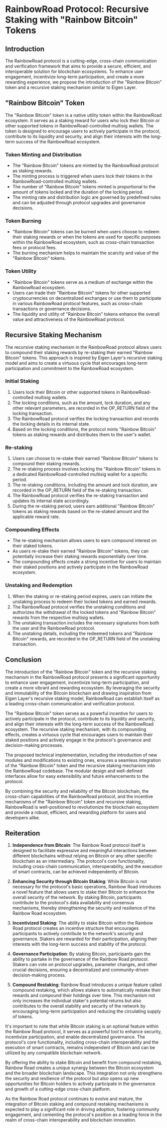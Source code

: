 # RainbowRoad Protocol: Recursive Staking with "Rainbow Bitcoin" Tokens

## Introduction
The RainbowRoad protocol is a cutting-edge, cross-chain communication and verification framework that aims to provide a secure, efficient, and interoperable solution for blockchain ecosystems. To enhance user engagement, incentivize long-term participation, and create a more rewarding experience, we propose the introduction of the "Rainbow Bitcoin" token and a recursive staking mechanism similar to Eigen Layer.

## "Rainbow Bitcoin" Token
The "Rainbow Bitcoin" token is a native utility token within the RainbowRoad ecosystem. It serves as a staking reward for users who lock their Bitcoin or other supported tokens in RainbowRoad-controlled multisig wallets. The token is designed to encourage users to actively participate in the protocol, contribute to its liquidity and security, and align their interests with the long-term success of the RainbowRoad ecosystem.

### Token Minting and Distribution
- The "Rainbow Bitcoin" tokens are minted by the RainbowRoad protocol as staking rewards.
- The minting process is triggered when users lock their tokens in the RainbowRoad-controlled multisig wallets.
- The number of "Rainbow Bitcoin" tokens minted is proportional to the amount of tokens locked and the duration of the locking period.
- The minting rate and distribution logic are governed by predefined rules and can be adjusted through protocol upgrades and governance decisions.

### Token Burning
- "Rainbow Bitcoin" tokens can be burned when users choose to redeem their staking rewards or when the tokens are used for specific purposes within the RainbowRoad ecosystem, such as cross-chain transaction fees or protocol fees.
- The burning mechanism helps to maintain the scarcity and value of the "Rainbow Bitcoin" tokens.

### Token Utility
- "Rainbow Bitcoin" tokens serve as a medium of exchange within the RainbowRoad ecosystem.
- Users can trade their "Rainbow Bitcoin" tokens for other supported cryptocurrencies on decentralized exchanges or use them to participate in various RainbowRoad protocol features, such as cross-chain transactions or governance decisions.
- The liquidity and utility of "Rainbow Bitcoin" tokens enhance the overall value and attractiveness of the RainbowRoad protocol.

## Recursive Staking Mechanism
The recursive staking mechanism in the RainbowRoad protocol allows users to compound their staking rewards by re-staking their earned "Rainbow Bitcoin" tokens. This approach is inspired by Eigen Layer's recursive staking model and aims to create a virtuous cycle that encourages long-term participation and commitment to the RainbowRoad ecosystem.

### Initial Staking
1. Users lock their Bitcoin or other supported tokens in RainbowRoad-controlled multisig wallets.
2. The locking conditions, such as the amount, lock duration, and any other relevant parameters, are recorded in the OP_RETURN field of the locking transaction.
3. The RainbowRoad protocol verifies the locking transaction and records the locking details in its internal state.
4. Based on the locking conditions, the protocol mints "Rainbow Bitcoin" tokens as staking rewards and distributes them to the user's wallet.

### Re-staking
1. Users can choose to re-stake their earned "Rainbow Bitcoin" tokens to compound their staking rewards.
2. The re-staking process involves locking the "Rainbow Bitcoin" tokens in a dedicated RainbowRoad-controlled multisig wallet for a specific period.
3. The re-staking conditions, including the amount and lock duration, are recorded in the OP_RETURN field of the re-staking transaction.
4. The RainbowRoad protocol verifies the re-staking transaction and updates its internal state accordingly.
5. During the re-staking period, users earn additional "Rainbow Bitcoin" tokens as staking rewards based on the re-staked amount and the applicable reward rate.

### Compounding Effects
- The re-staking mechanism allows users to earn compound interest on their staked tokens.
- As users re-stake their earned "Rainbow Bitcoin" tokens, they can potentially increase their staking rewards exponentially over time.
- The compounding effects create a strong incentive for users to maintain their staked positions and actively participate in the RainbowRoad ecosystem.

### Unstaking and Redemption
1. When the staking or re-staking period expires, users can initiate the unstaking process to redeem their locked tokens and earned rewards.
2. The RainbowRoad protocol verifies the unstaking conditions and authorizes the withdrawal of the locked tokens and "Rainbow Bitcoin" rewards from the respective multisig wallets.
3. The unstaking transaction includes the necessary signatures from both the user and the RainbowRoad protocol.
4. The unstaking details, including the redeemed tokens and "Rainbow Bitcoin" rewards, are recorded in the OP_RETURN field of the unstaking transaction.


## Conclusion
The introduction of the "Rainbow Bitcoin" token and the recursive staking mechanism in the RainbowRoad protocol presents a significant opportunity to enhance user engagement, incentivize long-term participation, and create a more vibrant and rewarding ecosystem. By leveraging the security and immutability of the Bitcoin blockchain and drawing inspiration from Eigen Layer's recursive staking model, RainbowRoad can establish itself as a leading cross-chain communication and verification protocol.

The "Rainbow Bitcoin" token serves as a powerful incentive for users to actively participate in the protocol, contribute to its liquidity and security, and align their interests with the long-term success of the RainbowRoad ecosystem. The recursive staking mechanism, with its compounding effects, creates a virtuous cycle that encourages users to maintain their staked positions and actively engage in the protocol's governance and decision-making processes.

The proposed technical implementation, including the introduction of new modules and modifications to existing ones, ensures a seamless integration of the "Rainbow Bitcoin" token and the recursive staking mechanism into the RainbowRoad codebase. The modular design and well-defined interfaces allow for easy extensibility and future enhancements to the protocol.

By combining the security and reliability of the Bitcoin blockchain, the cross-chain capabilities of the RainbowRoad protocol, and the incentive mechanisms of the "Rainbow Bitcoin" token and recursive staking, RainbowRoad is well-positioned to revolutionize the blockchain ecosystem and provide a robust, efficient, and rewarding platform for users and developers alike.


## Reiteration 

1. **Independence from Bitcoin**: The Rainbow Road protocol itself is designed to facilitate expressive and meaningful interactions between different blockchains without relying on Bitcoin or any other specific blockchain as an intermediary. The protocol's core functionality, including cross-chain communication, interoperability, and the execution of smart contracts, can be achieved independently of Bitcoin.

2. **Enhancing Security through Bitcoin Staking**: While Bitcoin is not necessary for the protocol's basic operations, Rainbow Road introduces a novel feature that allows users to stake their Bitcoin to enhance the overall security of the network. By staking Bitcoin, participants contribute to the protocol's data availability and consensus mechanisms, thereby strengthening the security and resilience of the Rainbow Road ecosystem.

3. **Incentivized Staking**: The ability to stake Bitcoin within the Rainbow Road protocol creates an incentive structure that encourages participants to actively contribute to the network's security and governance. Stakers are rewarded for their participation, aligning their interests with the long-term success and stability of the protocol.

4. **Governance Participation**: By staking Bitcoin, participants gain the ability to partake in the governance of the Rainbow Road protocol. Stakers can vote on protocol upgrades, parameter changes, and other crucial decisions, ensuring a decentralized and community-driven decision-making process.

5. **Compound Restaking**: Rainbow Road introduces a unique feature called compound restaking, which allows stakers to automatically restake their rewards and compound their holdings over time. This mechanism not only increases the individual staker's potential returns but also contributes to the overall stability and security of the network by encouraging long-term participation and reducing the circulating supply of tokens.

It's important to note that while Bitcoin staking is an optional feature within the Rainbow Road protocol, it serves as a powerful tool to enhance security, incentivize participation, and enable decentralized governance. The protocol's core functionality, including cross-chain interoperability and the execution of smart contracts, remains independent of Bitcoin and can be utilized by any compatible blockchain network.

By offering the ability to stake Bitcoin and benefit from compound restaking, Rainbow Road creates a unique synergy between the Bitcoin ecosystem and the broader blockchain landscape. This integration not only strengthens the security and resilience of the protocol but also opens up new opportunities for Bitcoin holders to actively participate in the governance and growth of a cutting-edge cross-chain platform.

As the Rainbow Road protocol continues to evolve and mature, the integration of Bitcoin staking and compound restaking mechanisms is expected to play a significant role in driving adoption, fostering community engagement, and cementing the protocol's position as a leading force in the realm of cross-chain interoperability and blockchain innovation.